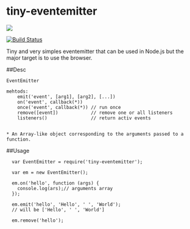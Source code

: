 # tiny-eventemitter

<a href="https://nodei.co/npm/tiny-eventemitter/"><img src="https://nodei.co/npm/tiny-eventemitter.png"></a>

[![Build Status](https://travis-ci.org/joaquimserafim/tiny-eventemitter.png?branch=master)](https://travis-ci.org/joaquimserafim/tiny-eventemitter)


Tiny and very simples eventemitter that can be used in Node.js but the major target is to use the browser.


##Desc
    
    EventEmitter
    
    mehtods:
        emit('event', [arg1], [arg2], [...])
        on('event', callback(*))
        once('event', callback(*)) // run once
        remove([event])            // remove one or all listeners
        listeners()                // return activ events
        
        
    * An Array-like object corresponding to the arguments passed to a function. 



##Usage
    
    
    
      var EventEmitter = require('tiny-eventemitter');
      
      var em = new EventEmitter();
      
      em.on('hello', function (args) {
        console.log(ars);// arguments array
      });

      em.emit('hello', 'Hello', ' ', 'World');
      // will be ['Hello', ' ', 'World']

      em.remove('hello');
      
      
    
